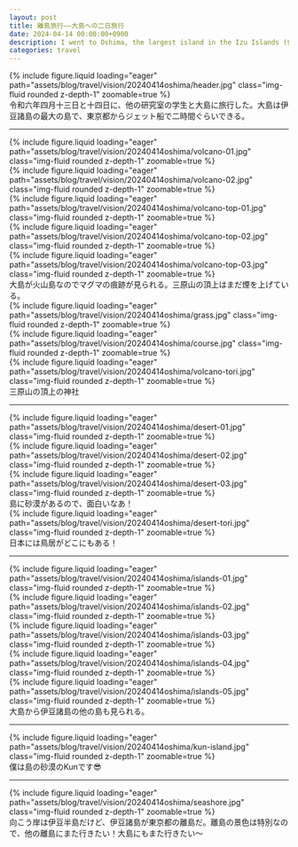 ```yaml
---
layout: post
title: 離島旅行——大島への二日旅行
date: 2024-04-14 00:00:00+0900
description: I went to Oshima, the largest island in the Izu Islands (伊豆諸島).
categories: travel
---
```


<div class="row mt-3">
    <div class="col-sm mt-3 mt-md-0">
        {% include figure.liquid loading="eager" path="assets/blog/travel/vision/20240414oshima/header.jpg" class="img-fluid rounded z-depth-1" zoomable=true %}
    </div>
</div>
令和六年四月十三日と十四日に、他の研究室の学生と大島に旅行した。大島は伊豆諸島の最大の島で、東京都からジェット船で二時間ぐらいできる。
<hr>


<div class="row mt-3">
    <div class="col-sm mt-3 mt-md-0">
        {% include figure.liquid loading="eager" path="assets/blog/travel/vision/20240414oshima/volcano-01.jpg" class="img-fluid rounded z-depth-1" zoomable=true %}
    </div>
    <div class="col-sm mt-3 mt-md-0">
        {% include figure.liquid loading="eager" path="assets/blog/travel/vision/20240414oshima/volcano-02.jpg" class="img-fluid rounded z-depth-1" zoomable=true %}
    </div>
</div>
<div class="row mt-3">
    <div class="col-sm mt-3 mt-md-0">
        {% include figure.liquid loading="eager" path="assets/blog/travel/vision/20240414oshima/volcano-top-01.jpg" class="img-fluid rounded z-depth-1" zoomable=true %}
    </div>
    <div class="col-sm mt-3 mt-md-0">
        {% include figure.liquid loading="eager" path="assets/blog/travel/vision/20240414oshima/volcano-top-02.jpg" class="img-fluid rounded z-depth-1" zoomable=true %}
    </div>
    <div class="col-sm mt-3 mt-md-0">
        {% include figure.liquid loading="eager" path="assets/blog/travel/vision/20240414oshima/volcano-top-03.jpg" class="img-fluid rounded z-depth-1" zoomable=true %}
    </div>
</div>
<div class="caption">
    大島が火山島なのでマグマの痕跡が見られる。三原山の頂上はまだ煙を上げている。
</div>

<div class="row mt-3">
    <div class="col-sm mt-3 mt-md-0">
        {% include figure.liquid loading="eager" path="assets/blog/travel/vision/20240414oshima/grass.jpg" class="img-fluid rounded z-depth-1" zoomable=true %}
    </div>
</div>
<div class="row mt-3">
    <div class="col-sm mt-3 mt-md-0">
        {% include figure.liquid loading="eager" path="assets/blog/travel/vision/20240414oshima/course.jpg" class="img-fluid rounded z-depth-1" zoomable=true %}
    </div>
</div>
<div class="row mt-3">
    <div class="col-sm mt-3 mt-md-0">
        {% include figure.liquid loading="eager" path="assets/blog/travel/vision/20240414oshima/volcano-tori.jpg" class="img-fluid rounded z-depth-1" zoomable=true %}
    </div>
</div>
<div class="caption">
    三原山の頂上の神社
</div>
<hr>


<div class="row mt-3">
    <div class="col-sm mt-3 mt-md-0">
        {% include figure.liquid loading="eager" path="assets/blog/travel/vision/20240414oshima/desert-01.jpg" class="img-fluid rounded z-depth-1" zoomable=true %}
    </div>
</div>
<div class="row mt-3">
    <div class="col-sm mt-3 mt-md-0">
        {% include figure.liquid loading="eager" path="assets/blog/travel/vision/20240414oshima/desert-02.jpg" class="img-fluid rounded z-depth-1" zoomable=true %}
    </div>
    <div class="col-sm mt-3 mt-md-0">
        {% include figure.liquid loading="eager" path="assets/blog/travel/vision/20240414oshima/desert-03.jpg" class="img-fluid rounded z-depth-1" zoomable=true %}
    </div>
</div>
<div class="caption">
    島に砂漠があるので、面白いなあ！
</div>

<div class="row mt-3">
    <div class="col-sm mt-3 mt-md-0">
        {% include figure.liquid loading="eager" path="assets/blog/travel/vision/20240414oshima/desert-tori.jpg" class="img-fluid rounded z-depth-1" zoomable=true %}
    </div>
</div>
<div class="caption">
    日本には鳥居がどこにもある！
</div>
<hr>


<div class="row mt-3">
    <div class="col-sm mt-3 mt-md-0">
        {% include figure.liquid loading="eager" path="assets/blog/travel/vision/20240414oshima/islands-01.jpg" class="img-fluid rounded z-depth-1" zoomable=true %}
    </div>
</div>
<div class="row mt-3">
    <div class="col-sm mt-3 mt-md-0">
        {% include figure.liquid loading="eager" path="assets/blog/travel/vision/20240414oshima/islands-02.jpg" class="img-fluid rounded z-depth-1" zoomable=true %}
    </div>
    <div class="col-sm mt-3 mt-md-0">
        {% include figure.liquid loading="eager" path="assets/blog/travel/vision/20240414oshima/islands-03.jpg" class="img-fluid rounded z-depth-1" zoomable=true %}
    </div>
</div>
<div class="row mt-3">
    <div class="col-sm mt-3 mt-md-0">
        {% include figure.liquid loading="eager" path="assets/blog/travel/vision/20240414oshima/islands-04.jpg" class="img-fluid rounded z-depth-1" zoomable=true %}
    </div>
</div>
<div class="row mt-3">
    <div class="col-sm mt-3 mt-md-0">
        {% include figure.liquid loading="eager" path="assets/blog/travel/vision/20240414oshima/islands-05.jpg" class="img-fluid rounded z-depth-1" zoomable=true %}
    </div>
</div>
<div class="caption">
    大島から伊豆諸島の他の島も見られる。
</div>
<hr>


<div class="row mt-3">
    <div class="col-sm mt-3 mt-md-0">
        {% include figure.liquid loading="eager" path="assets/blog/travel/vision/20240414oshima/kun-island.jpg" class="img-fluid rounded z-depth-1" zoomable=true %}
    </div>
</div>
<div class="caption">
    僕は島の砂漠のKunです😎
</div>
<hr>


<div class="row mt-3">
    <div class="col-sm mt-3 mt-md-0">
        {% include figure.liquid loading="eager" path="assets/blog/travel/vision/20240414oshima/seashore.jpg" class="img-fluid rounded z-depth-1" zoomable=true %}
    </div>
</div>
<div class="caption">
    向こう岸は伊豆半島だけど、伊豆諸島が東京都の離島だ。離島の景色は特別なので、他の離島にまた行きたい！大島にもまた行きたい～
</div>